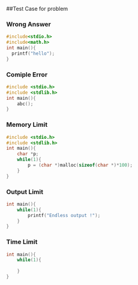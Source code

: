 ##Test Case for problem
### Wrong Answer
```  C
#include<stdio.h> 
#include<math.h>
int main(){
  printf("hello");
}
```

### Comiple Error
```C
#include <stdio.h>
#include <stdlib.h>
int main(){
    abc();
}
```

### Memory Limit

```C
#include <stdio.h>
#include <stdlib.h>
int main(){
    char *p;
    while(1){
        p = (char *)malloc(sizeof(char *)*100);
    }
}
```

###  Output Limit
```C
int main(){
    while(1){
        printf("Endless output !");
    }
}
```

### Time Limit
```C
int main(){
    while(1){
        
    }
}
```
